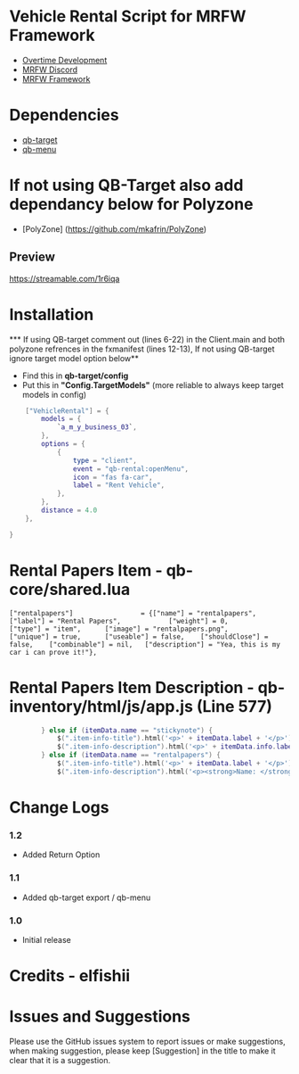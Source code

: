 # Vehicle Rental Script for MRFW Framework

* [Overtime Development](https://discord.gg/MeBxzrGtyY)
* [MRFW Discord](discord.gg/MRFW)
* [MRFW Framework](https://github.com/MRFW-framework)


# Dependencies
* [qb-target](https://github.com/BerkieBb/qb-target)
* [qb-menu](https://github.com/MRFW-framework/qb-menu)
# If not using QB-Target also add dependancy below for Polyzone
* [PolyZone] (https://github.com/mkafrin/PolyZone)


## Preview
https://streamable.com/1r6iqa

# Installation

*** If using QB-target comment out (lines 6-22) in the Client.main and both polyzone refrences in the fxmanifest (lines 12-13), If not using QB-target ignore target model option below**

* Find this in **qb-target/config**
* Put this in **"Config.TargetModels"** (more reliable to always keep target models in config) 
```lua
    ["VehicleRental"] = {
        models = {
            `a_m_y_business_03`,
        },
        options = {
            {
                type = "client",
                event = "qb-rental:openMenu",
                icon = "fas fa-car",
                label = "Rent Vehicle",
            },
        },
        distance = 4.0
    },

}
```
# Rental Papers Item - qb-core/shared.lua

```
["rentalpapers"]				 = {["name"] = "rentalpapers", 					["label"] = "Rental Papers", 			["weight"] = 0, 		["type"] = "item", 		["image"] = "rentalpapers.png", 		["unique"] = true, 		["useable"] = false, 	["shouldClose"] = false, 	["combinable"] = nil, 	["description"] = "Yea, this is my car i can prove it!"},
```
# Rental Papers Item Description - qb-inventory/html/js/app.js (Line 577)

```lua
        } else if (itemData.name == "stickynote") {
            $(".item-info-title").html('<p>' + itemData.label + '</p>')
            $(".item-info-description").html('<p>' + itemData.info.label + '</p>');
        } else if (itemData.name == "rentalpapers") {
            $(".item-info-title").html('<p>' + itemData.label + '</p>')
            $(".item-info-description").html('<p><strong>Name: </strong><span>'+ itemData.info.firstname + '</span></p><p><strong>Last Name: </strong><span>'+ itemData.info.lastname+ '</span></p><p><strong>Plate: </strong><span>'+ itemData.info.plate + '<p><strong>Model: </strong><span>'+ itemData.info.model +'</span></p>');
```
# Change Logs

### 1.2
* Added Return Option 

### 1.1
* Added qb-target export / qb-menu

### 1.0
* Initial release

# Credits - elfishii

# Issues and Suggestions
Please use the GitHub issues system to report issues or make suggestions, when making suggestion, please keep [Suggestion] in the title to make it clear that it is a suggestion.
